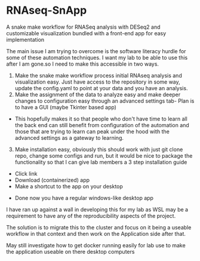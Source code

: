 # RNAseq-SnApp
A snake make workflow for RNASeq analysis with DESeq2 and customizable visualization bundled with a front-end app for easy implementation

The main issue I am trying to overcome is the software literacy hurdle for some of these automation techniques. I want my lab to be able to use this after I am gone.so I need to make this accessible in two ways.

1. Make the snake make workflow process initial RNAseq analysis and visualization easy. Just have access to the repository in some way, update the config.yaml to point at your data and you have an analysis.
2. Make the assignment of the data to analyze easy and make deeper changes to configuration easy through an advanced settings tab- Plan is to have a GUI (maybe Tkinter based app)
  * This hopefully makes it so that people who don't have time to learn all the back end can still benefit from configuration of the automation and those that are trying to learn can peak under the hood with the advanced settings as a gateway to learning.
3. Make installation easy, obviously this should work with just git clone repo, change some configs and run, but it would be nice to package the functionality so that I can give lab members a 3 step installation guide
  * Click link
  * Download (containerized) app
  * Make a shortcut to the app on your desktop
  - Done now you have a regular windows-like desktop app

I have ran up against a wall in developing this for my lab as WSL may be a requirement to have any of the reproducibility aspects of the project.

The solution is to migrate this to the cluster and focus on it being a useable workflow in that context and then work on the Application side after that.

May still investigate how to get docker running easily for lab use to make the application useable on there desktop computers
